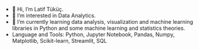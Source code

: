 - 👋 Hi, I’m Latif Tüküç.
- 👀 I’m interested in Data Analytics.
- 🌱 I’m currently learning data analysis, visualization and machine learning libraries in Python and some machine learning and statistics theories.
- Language and Tools: Python, Jupyter Notebook, Pandas, Numpy, Matplotlib, Scikit-learn, Streamlit, SQL
 

<!---
LatifTukuc/LatifTukuc is a ✨ special ✨ repository because its `README.md` (this file) appears on your GitHub profile.
You can click the Preview link to take a look at your changes.
--->
